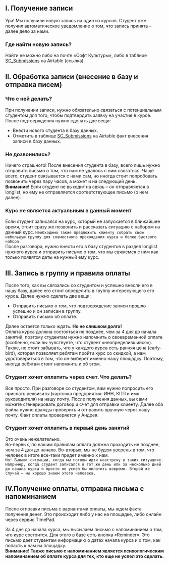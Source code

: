 ## I. Получение записи

Ура! Мы получили новую запись на один из курсов. Студент уже получил автоматическое уведомление о том, что запись принята – далее дело за нами. 

### Где найти новую запись?
Найти ее можно либо на почте «Софт Культуры», либо в таблице [SC_Submissions](https://airtable.com/tblaKX0UQqIOpsZbV) на Airtable (ссылка). 

## II. Обработка записи (внесение в базу и отправка писем)

### Что с ней делать?
При получении записи, нужно обязательно связаться с потенциальным студентом для того, чтобы подтвердить заявку на участие в курсе.   
После подтверждения нужно сделать две вещи: 
* Внести нового студента в базу данных. 
* Отметить в таблице [SC_Submissions](https://airtable.com/tblaKX0UQqIOpsZbV) на Airtable факт внесения записи в базу данных. 

### Не дозвонились? 
Ничего страшного! После внесения студента в базу, всего лишь нужно отправить письмо о том, что нам не удалось с ним связаться. Чаще всего, студент связывается с нами сам, но иногда стоит попробовать позвонить через пару часов, а может и на следующий день.   
**Внимание!** Если студент не выходит на связь – он отправляется в longlist, но ему не отправляется соответствующее письмо (о нем далее). 

### Курс не является актуальным в данный момент
Если студент записался на курс, который не запускается в ближайшее время, стоит сразу же позвонить и рассказать ситуацию с набором на данный курс. `Необходимо также предложить клиенту собрать свою небольшую группу для совместного прохождения курса и более быстрого набора.`  
После разговора, нужно внести его в базу студентов в раздел longlist нужного курса и отправить письмо о том, что мы свяжемся с ним как только появятся даты на нужный ему курс. 

## III. Запись в группу и правила оплаты

После того, как вы связались со студентом и успешно внесли его в нашу базу, далее его стоит определить в группу интересующего его курса. Далее нужно сделать две вещи: 
* Отправить письмо о том, что подтверждение записи прошло успешно и он записан в группу. 
* Отправить письмо об оплате. 

Далее остается только ждать. **Но не слишком долго!**    
Оплата курса должна состояться не позднее, чем за 4 дня до начала занятий, поэтому студентам нужно напомнить о своевременной оплате (особенно, если вы чувствуете, что студент «неопределившийся»).   
Также, не стоит забывать, что у каждого курса есть ранняя цена (early-bird), которая позволяет ребятам пройти курс со скидкой, а нам удостовериться в том, что он выберет именно нашу площадку. Поэтому, иногда ребятам стоит напомнить и об этом. 

### Студент хочет оплатить через счет. Что делать?
Все просто. При разговоре со студентом, вам нужно попросить его прислать реквизиты (карточка предприятия: ИНН, КПП и имя руководителя) на нашу почту.
После получения данных, вы сами можете сгенерировать договор и счет для отправки клиенту. Далее оба файла нужно дважды проверить и отправить вручную через нашу почту. Факт оплаты проверяется у Андрея.

### Студент хочет оплатить в первый день занятий
Это очень нежелательно.    
Во-первых, по нашим правилам оплата должна проходить не позднее, чем за 4 дня до начала. Во-вторых, мы не будем уверены в том, что человек в итоге все-таки придет именно к нам.    
`Но! Бывают ситуации, когда мы готовы идти навстречу в таких ситуациях. Например, когда студент записался в тот же день или за несколько дней до начала курса и просто не успел бы оплатить вовремя. Второй же случай – мы хорошо знаем этого человека.`

## IV.Получение оплаты, отправка письма с напоминанием

После отправки письма с вариантами оплаты, мы ждем факта получения денег. Это происходит либо у нас на площадке, либо онлайн через сервис TimePad.   

За 4 дня до начала курса, мы высылаем письмо с напоминанием о том, что курс состоится. Для этого в базе есть кнопка «Reminder».  Это письмо дает студентам информацию о датах начала курса и о том, как попасть к нам на площадку.     
**Внимание! Также письмо с напоминанием является психологическим напоминанием об оплате курса для тех, кто еще не успел это сделать.**

